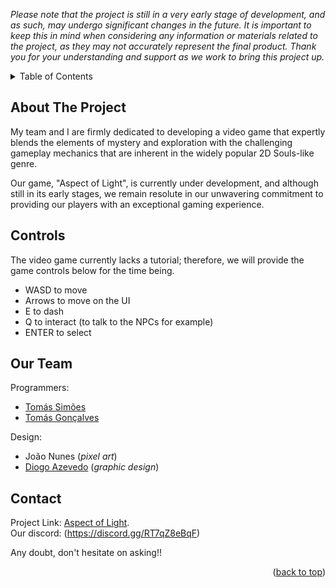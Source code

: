 *Please note that the project is still in a very early stage of development, and as such, may undergo significant changes in the future. It is important to keep this in mind when considering any information or materials related to the project, as they may not accurately represent the final product. Thank you for your understanding and support as we work to bring this project up.*

<!-- TABLE OF CONTENTS -->
<details>
  <summary>Table of Contents</summary>
  <ol>
    <li><a href="#about-the-project">About The Project</a></li>
    <li><a href="#controls">Controls</a></li>
    <li><a href="#our-team">Our Team</a></li>
    <li><a href="#contact">Contact</a></li>
  </ol>
</details>

<!-- ABOUT THE PROJECT -->
## About The Project

My team and I are firmly dedicated to developing a video game that expertly blends the elements of mystery and exploration with the challenging gameplay mechanics that are inherent in the widely popular 2D Souls-like genre. 

Our game, "Aspect of Light", is currently under development, and although still in its early stages, we remain resolute in our unwavering commitment to providing our players with an exceptional gaming experience.

<!-- CONTROLS -->
## Controls
The video game currently lacks a tutorial; therefore, we will provide the game controls below for the time being.

* WASD to move
* Arrows to move on the UI
* E to dash
* Q to interact (to talk to the NPCs for example)
* ENTER to select

<!-- OUR TEAM -->
## Our Team

Programmers:
* [Tomás Simões](https://github.com/Tomas-Simoes)
* [Tomás Gonçalves](https://github.com/ThatPlayerSniper)

Design:
* João Nunes (*pixel art*)
* [Diogo Azevedo](https://www.behance.net/diogoazevedo11) (*graphic design*)

<!-- CONTACT -->
## Contact

Project Link: [Aspect of Light](https://github.com/Tomas-Simoes/Powerless).
</br>
Our discord: (https://discord.gg/RT7qZ8eBqF)

Any doubt, don't hesitate on asking!! 

<p align="right">(<a href="#readme-top">back to top</a>)</p>
